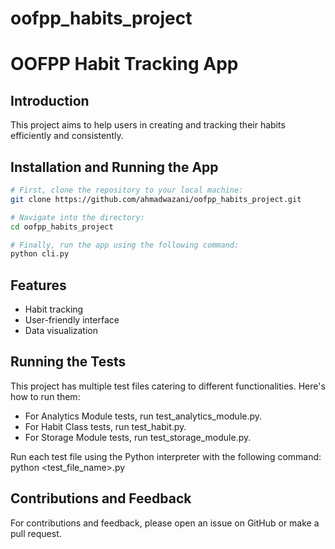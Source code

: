 # oofpp_habits_project

# OOFPP Habit Tracking App

## Introduction
This project aims to help users in creating and tracking their habits efficiently and consistently.

## Installation and Running the App

```bash
# First, clone the repository to your local machine:
git clone https://github.com/ahmadwazani/oofpp_habits_project.git

# Navigate into the directory:
cd oofpp_habits_project

# Finally, run the app using the following command:
python cli.py

```

## Features
- Habit tracking
- User-friendly interface
- Data visualization

## Running the Tests
This project has multiple test files catering to different functionalities. Here's how to run them:

- For Analytics Module tests, run test_analytics_module.py.
- For Habit Class tests, run test_habit.py.
- For Storage Module tests, run test_storage_module.py.

Run each test file using the Python interpreter with the following command:
python <test_file_name>.py

## Contributions and Feedback
For contributions and feedback, please open an issue on GitHub or make a pull request.
